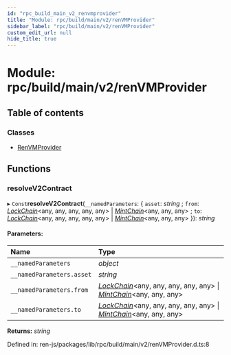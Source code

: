 ```yaml
---
id: "rpc_build_main_v2_renvmprovider"
title: "Module: rpc/build/main/v2/renVMProvider"
sidebar_label: "rpc/build/main/v2/renVMProvider"
custom_edit_url: null
hide_title: true
---
```


# Module: rpc/build/main/v2/renVMProvider

## Table of contents

### Classes

- [RenVMProvider](../classes/rpc_build_main_v2_renvmprovider.renvmprovider.md)

## Functions

### resolveV2Contract

▸ `Const`**resolveV2Contract**(`__namedParameters`: { `asset`: *string* ; `from`: [*LockChain*](../interfaces/interfaces_build_main_chain.lockchain.md)<any, any, any, any, any\> \| [*MintChain*](../interfaces/interfaces_build_main_chain.mintchain.md)<any, any, any\> ; `to`: [*LockChain*](../interfaces/interfaces_build_main_chain.lockchain.md)<any, any, any, any, any\> \| [*MintChain*](../interfaces/interfaces_build_main_chain.mintchain.md)<any, any, any\>  }): *string*

#### Parameters:

Name | Type |
:------ | :------ |
`__namedParameters` | *object* |
`__namedParameters.asset` | *string* |
`__namedParameters.from` | [*LockChain*](../interfaces/interfaces_build_main_chain.lockchain.md)<any, any, any, any, any\> \| [*MintChain*](../interfaces/interfaces_build_main_chain.mintchain.md)<any, any, any\> |
`__namedParameters.to` | [*LockChain*](../interfaces/interfaces_build_main_chain.lockchain.md)<any, any, any, any, any\> \| [*MintChain*](../interfaces/interfaces_build_main_chain.mintchain.md)<any, any, any\> |

**Returns:** *string*

Defined in: ren-js/packages/lib/rpc/build/main/v2/renVMProvider.d.ts:8

